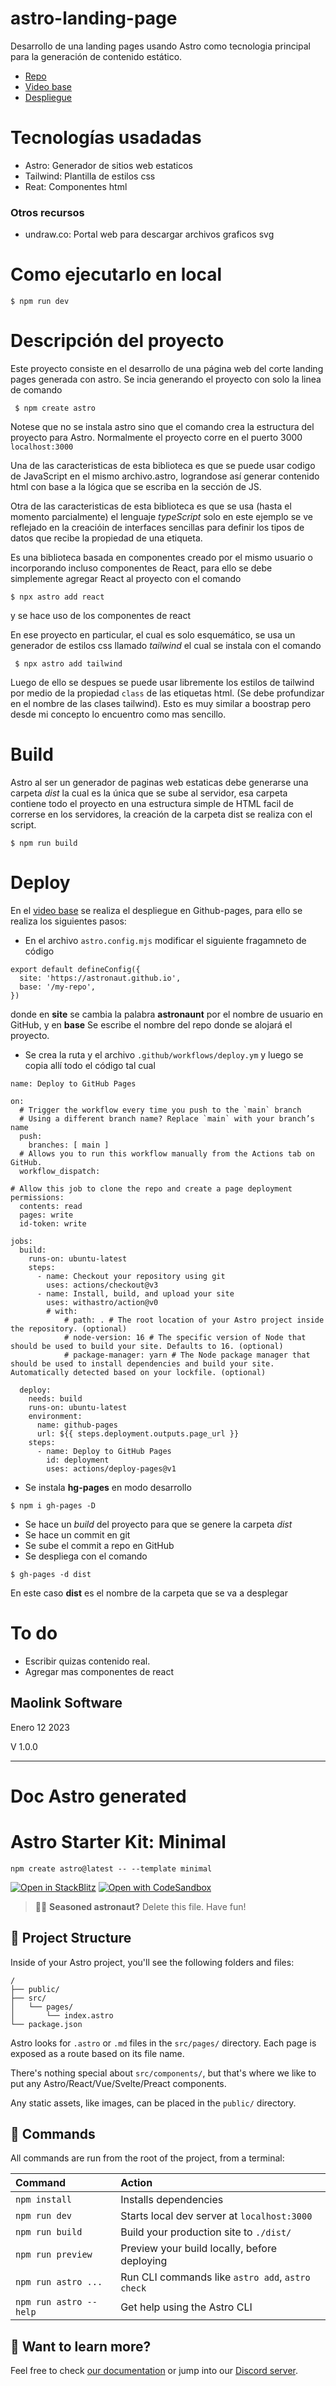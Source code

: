 # astro-landing-page
Desarrollo de una landing pages usando Astro como tecnologia principal para la generación de contenido estático.

- [Repo](https://github.com/linkmao/astro-landing-page.git)
- [Video base](https://www.youtube.com/watch?v=sOXW0ZnJxbQ&t=11955s)
- [Despliegue](https//astro.maolink.co)

# Tecnologías usadadas
- Astro: Generador de sitios web estaticos
- Tailwind: Plantilla de estilos css
- Reat: Componentes html

### Otros recursos
- undraw.co: Portal web para descargar archivos graficos svg

# Como ejecutarlo en local
```
$ npm run dev
```


# Descripción del proyecto
Este proyecto consiste en el desarrollo de una página web del corte landing pages generada con astro. Se incia generando el proyecto con solo la linea de comando

```
 $ npm create astro 
```

Notese que no se instala astro sino que el comando crea la estructura del proyecto para Astro. Normalmente el proyecto corre en el puerto 3000 `localhost:3000`

Una de las caracteristicas de esta biblioteca es que se puede usar codigo de JavaScript en el mismo archivo.astro, lograndose así generar contenido html con base a la lógica que se escriba en la sección de JS.

Otra de las caracteristicas de esta biblioteca es que se usa (hasta el momento parcialmente) el lenguaje *typeScript* solo en este ejemplo se ve reflejado en la creacióin de interfaces sencillas para definir los tipos de datos que recibe la propiedad de una etiqueta.

Es una biblioteca basada en componentes creado por el mismo usuario o incorporando incluso componentes de React, para ello se debe simplemente agregar React al proyecto con el comando
```
$ npx astro add react
```
y se hace uso de los componentes de react


En ese proyecto en particular, el cual es solo esquemático, se usa un generador de estilos css llamado *tailwind*  el cual se instala con el comando
```
 $ npx astro add tailwind 
```

Luego de ello se despues se puede usar libremente los estilos de tailwind por medio de la propiedad `class` de las etiquetas html. (Se debe profundizar en el nombre de las clases tailwind). Esto es muy similar a boostrap pero desde mi concepto lo encuentro como mas sencillo.

# Build
Astro al ser un generador de paginas web estaticas debe generarse una carpeta *dist* la cual es la única que se sube al servidor, esa carpeta contiene todo el proyecto en una estructura simple de HTML facil de correrse en los servidores, la creación de la carpeta dist se realiza con el script.
```
$ npm run build
```
# Deploy
En el [video base](https://www.youtube.com/watch?v=sOXW0ZnJxbQ&t=11955s) se realiza el despliegue en Github-pages, para ello se realiza los siguientes pasos:

- En el archivo `astro.config.mjs` modificar el siguiente fragamneto de código
```
export default defineConfig({
  site: 'https://astronaut.github.io',
  base: '/my-repo',
})
```
  donde en **site** se cambia la palabra **astronaunt** por el nombre de usuario en GitHub, y en **base** Se escribe el nombre del repo donde se alojará el proyecto.
- Se crea la ruta y el archivo `.github/workflows/deploy.ym` y luego se copia allí todo el código tal cual
```
name: Deploy to GitHub Pages

on:
  # Trigger the workflow every time you push to the `main` branch
  # Using a different branch name? Replace `main` with your branch’s name
  push:
    branches: [ main ]
  # Allows you to run this workflow manually from the Actions tab on GitHub.
  workflow_dispatch:
  
# Allow this job to clone the repo and create a page deployment
permissions:
  contents: read
  pages: write
  id-token: write

jobs:
  build:
    runs-on: ubuntu-latest
    steps:
      - name: Checkout your repository using git
        uses: actions/checkout@v3
      - name: Install, build, and upload your site
        uses: withastro/action@v0
        # with:
            # path: . # The root location of your Astro project inside the repository. (optional)
            # node-version: 16 # The specific version of Node that should be used to build your site. Defaults to 16. (optional)
            # package-manager: yarn # The Node package manager that should be used to install dependencies and build your site. Automatically detected based on your lockfile. (optional)

  deploy:
    needs: build
    runs-on: ubuntu-latest
    environment:
      name: github-pages
      url: ${{ steps.deployment.outputs.page_url }}
    steps:
      - name: Deploy to GitHub Pages
        id: deployment
        uses: actions/deploy-pages@v1
```
- Se instala **hg-pages** en modo desarrollo
```
$ npm i gh-pages -D
```
- Se hace un *build* del proyecto para que se genere la carpeta *dist*
- Se hace un commit en git
- Se sube el commit a repo en GitHub
- Se despliega con el comando
```
$ gh-pages -d dist
```
En este caso **dist** es el nombre de la carpeta que se va a desplegar



# To do
- Escribir quizas contenido real.
- Agregar mas componentes de react
## Maolink Software
Enero 12 2023

V 1.0.0
***

# Doc Astro generated
# Astro Starter Kit: Minimal

```
npm create astro@latest -- --template minimal
```

[![Open in StackBlitz](https://developer.stackblitz.com/img/open_in_stackblitz.svg)](https://stackblitz.com/github/withastro/astro/tree/latest/examples/minimal)
[![Open with CodeSandbox](https://assets.codesandbox.io/github/button-edit-lime.svg)](https://codesandbox.io/s/github/withastro/astro/tree/latest/examples/minimal)

> 🧑‍🚀 **Seasoned astronaut?** Delete this file. Have fun!

## 🚀 Project Structure

Inside of your Astro project, you'll see the following folders and files:

```
/
├── public/
├── src/
│   └── pages/
│       └── index.astro
└── package.json
```

Astro looks for `.astro` or `.md` files in the `src/pages/` directory. Each page is exposed as a route based on its file name.

There's nothing special about `src/components/`, but that's where we like to put any Astro/React/Vue/Svelte/Preact components.

Any static assets, like images, can be placed in the `public/` directory.

## 🧞 Commands

All commands are run from the root of the project, from a terminal:

| Command                | Action                                           |
| :--------------------- | :----------------------------------------------- |
| `npm install`          | Installs dependencies                            |
| `npm run dev`          | Starts local dev server at `localhost:3000`      |
| `npm run build`        | Build your production site to `./dist/`          |
| `npm run preview`      | Preview your build locally, before deploying     |
| `npm run astro ...`    | Run CLI commands like `astro add`, `astro check` |
| `npm run astro --help` | Get help using the Astro CLI                     |

## 👀 Want to learn more?

Feel free to check [our documentation](https://docs.astro.build) or jump into our [Discord server](https://astro.build/chat).
